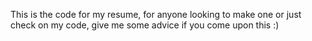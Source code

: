 This is the code for my resume, for anyone looking to make one or just check on my code, give me some advice if you come upon this :)
